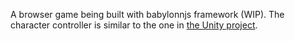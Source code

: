 A browser game being built with babylonnjs framework (WIP). The character controller is similar to the one in [the Unity project](https://github.com/Dj-Polyester/Unity-Demo-Project).


